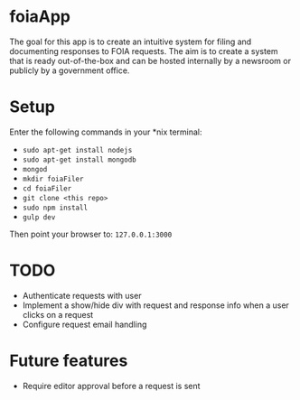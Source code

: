 foiaApp
=======
The goal for this app is to create an intuitive system for filing and documenting responses to FOIA requests. The aim is to create a system that is ready out-of-the-box and can be hosted internally by a newsroom or publicly by a government office.

Setup
=====
Enter the following commands in your *nix terminal:

* `sudo apt-get install nodejs`
* `sudo apt-get install mongodb`
* `mongod`
* `mkdir foiaFiler`
* `cd foiaFiler`
* `git clone <this repo>`
* `sudo npm install`
* `gulp dev`

Then point your browser to: `127.0.0.1:3000`

TODO
====
* Authenticate requests with user
* Implement a show/hide div with request and response info when a user clicks on a request
* Configure request email handling

Future features
===============
* Require editor approval before a request is sent
